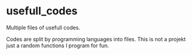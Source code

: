 # usefull_codes

Multiple files of usefull codes.

Codes are split by programming languages into files.
This is not a projekt just a random functions I program for fun.
